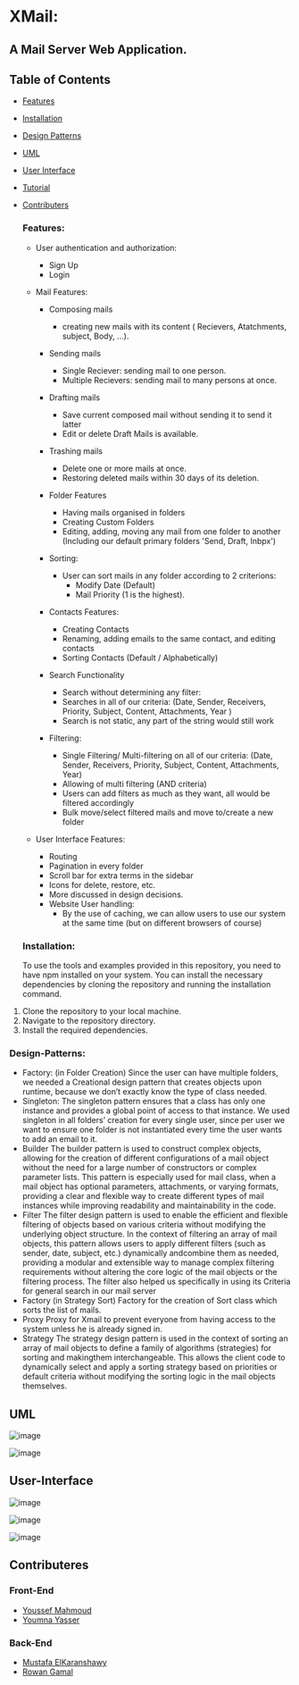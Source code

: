 # XMail: 
  ## A Mail Server Web Application.

  ## Table of Contents

- [Features](#Features)
- [Installation](#Installation)
- [Design Patterns](#Design-Patterns)
- [UML](#UML)
- [User Interface](#User-Interface)
- [Tutorial](#Tutorial)
- [Contributers](#Contributers)
  
  ### Features:
  
  - User authentication and authorization:
    - Sign Up
    - Login
  
  - Mail Features:
    - Composing mails
      -  creating new mails with its content ( Recievers, Atatchments, subject, Body, ...).
    - Sending mails
      - Single Reciever: sending mail to one person.
      - Multiple Recievers:  sending mail to many persons at once.
   
    - Drafting mails
      - Save current composed mail without sending it to send it latter
      - Edit or delete Draft Mails is available.
    - Trashing mails
      - Delete one or more mails at once.
      - Restoring deleted mails within 30 days of its deletion.
    - Folder Features
      - Having mails organised in folders
      - Creating Custom Folders
      - Editing, adding, moving any mail from one folder to another (Including our default primary folders 'Send, Draft, Inbpx')
    - Sorting:
      - User can sort mails in any folder according to 2 criterions:
        - Modify Date (Default)
        - Mail Priority (1 is the highest).
    - Contacts Features:
      - Creating Contacts
      - Renaming, adding emails to the same contact, and editing contacts
      - Sorting Contacts (Default / Alphabetically)
    - Search Functionality
      - Search without determining any filter:
      - Searches in all of our criteria: (Date, Sender, Receivers, Priority, Subject, Content, Attachments, Year )
      - Search is not static, any part of the string would still work
    - Filtering:
      - Single Filtering/ Multi-filtering on all of our criteria: (Date, Sender, Receivers, Priority, Subject, Content, Attachments, Year)
      - Allowing of multi filtering (AND criteria)
      - Users can add filters as much as they want, all would be filtered accordingly
      - Bulk move/select filtered mails and move to/create a new folder
  - User Interface Features:
    - Routing
    - Pagination in every folder
    - Scroll bar for extra terms in the sidebar
    - Icons for delete, restore, etc.
    - More discussed in design decisions.
    - Website User handling:
      - By the use of caching, we can allow users to use our system at the same time (but on different browsers of course)

  ### Installation:
  To use the tools and examples provided in this repository, you need to have npm installed on your system. You can install the necessary dependencies by cloning the repository and running the installation command.

1. Clone the repository to your local machine.
2. Navigate to the repository directory.
3. Install the required dependencies.
  
  ### Design-Patterns:
  - Factory:
      (in Folder Creation) Since the user can have multiple folders, we needed a Creational design pattern that creates objects upon runtime, because we don’t exactly know the type of class needed.
  - Singleton:
      The singleton pattern ensures that a class has only one instance and provides a global point of access to that instance. We used singleton in all folders’ creation for every single user, since per user we want to ensure one folder is not instantiated every time the user wants to add an email to it.
  - Builder
      The builder pattern is used to construct complex objects, allowing for the creation of different configurations of a mail object without the need for a large  number of constructors or complex parameter lists. 
      This pattern is especially used for mail class, when a mail object has optional parameters, attachments, or varying formats, providing a clear and flexible way to create different types of mail instances while improving readability and maintainability in the code.
  - Filter
      The filter design pattern is used to enable the efficient and flexible filtering of objects based on various criteria without modifying the underlying object structure.
      In the context of filtering an array of mail objects, this pattern allows users to apply different filters (such as sender, date, subject, etc.) dynamically andcombine them as needed, providing a modular and extensible way to manage complex filtering requirements without altering the core logic of the mail objects or the filtering process.
      The filter also helped us specifically in using its Criteria for general search in our mail server
  - Factory (in Strategy Sort)
    Factory for the creation of Sort class which sorts the list of mails.
  - Proxy
    Proxy for Xmail to prevent everyone from having access to the system unless he is already signed in.
  - Strategy
    The strategy design pattern is used in the context of sorting an array of mail objects to define a family of algorithms (strategies) for sorting and makingthem interchangeable. This allows the client code to dynamically select and apply a sorting strategy based on priorities or default criteria without modifying the sorting logic in the mail objects themselves.  

## UML
![image](https://github.com/rowanxgamal/XMail/assets/110842052/177f0ba0-cbc3-4228-a7b1-06b65f70b67b)

![image](https://github.com/rowanxgamal/XMail/assets/110842052/122b1f55-accf-435b-a393-181c7bdb5bb5)

## User-Interface
![image](https://github.com/rowanxgamal/XMail/assets/110842052/15f6caa7-9d31-457f-bdda-b71496ee97df)

![image](https://github.com/rowanxgamal/XMail/assets/110842052/c23028bf-5032-4305-a236-cf0432390140)

![image](https://github.com/rowanxgamal/XMail/assets/110842052/35ceda2c-361b-4af9-ba0b-df89e504e58c)


## Contributeres
### Front-End
- [Youssef Mahmoud](https://github.com/Youssef-Mahmoud0)
- [Youmna Yasser](https://github.com/yomnay888)
### Back-End
- [Mustafa ElKaranshawy](https://github.com/MostafaElKaranshawy)
- [Rowan Gamal](https://github.com/rowanxgamal)
